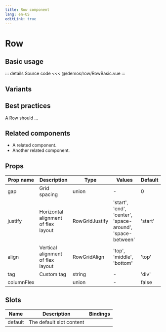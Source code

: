 ```yaml
---
title: Row component
lang: en-US
editLink: true
---
```


# Row

## Basic usage

<RowBasic />

::: details Source code
<<< @/demos/row/RowBasic.vue
:::

## Variants

<RowVariants />

## Best practices

A Row should ...

## Related components

- A related component.
- Another related component.

## Props

| Prop name  | Description                         | Type           | Values                                                    | Default |
| ---------- | ----------------------------------- | -------------- | --------------------------------------------------------- | ------- |
| gap        | Grid spacing                        | union          | -                                                         | 0       |
| justify    | Horizontal alignment of flex layout | RowGridJustify | 'start', 'end', 'center', 'space-around', 'space-between' | 'start' |
| align      | Vertical alignment of flex layout   | RowGridAlign   | 'top', 'middle', 'bottom'                                 | 'top'   |
| tag        | Custom tag                          | string         | -                                                         | 'div'   |
| columnFlex |                                     | union          | -                                                         | false   |

## Slots

| Name    | Description              | Bindings |
| ------- | ------------------------ | -------- |
| default | The default slot content |          |
